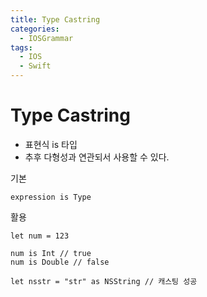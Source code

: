 ```yaml
---
title: Type Castring
categories:
  - IOSGrammar
tags:
  - IOS
  - Swift
---
```


# Type Castring
- 표현식 is 타입
- 추후 다형성과 연관되서 사용할 수 있다.

기본
~~~
expression is Type
~~~

활용
~~~
let num = 123

num is Int // true
num is Double // false

let nsstr = "str" as NSString // 캐스팅 성공
~~~

 